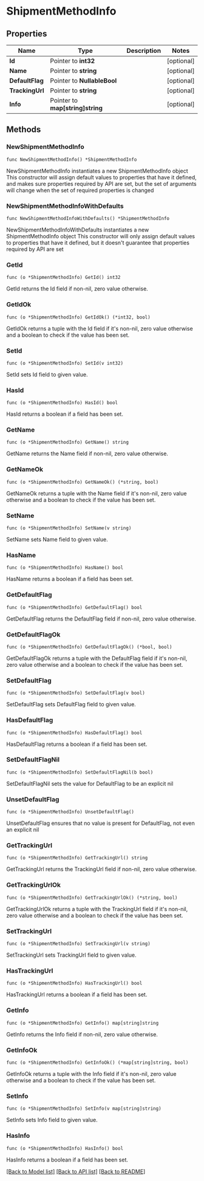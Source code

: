 # ShipmentMethodInfo

## Properties

Name | Type | Description | Notes
------------ | ------------- | ------------- | -------------
**Id** | Pointer to **int32** |  | [optional] 
**Name** | Pointer to **string** |  | [optional] 
**DefaultFlag** | Pointer to **NullableBool** |  | [optional] 
**TrackingUrl** | Pointer to **string** |  | [optional] 
**Info** | Pointer to **map[string]string** |  | [optional] 

## Methods

### NewShipmentMethodInfo

`func NewShipmentMethodInfo() *ShipmentMethodInfo`

NewShipmentMethodInfo instantiates a new ShipmentMethodInfo object
This constructor will assign default values to properties that have it defined,
and makes sure properties required by API are set, but the set of arguments
will change when the set of required properties is changed

### NewShipmentMethodInfoWithDefaults

`func NewShipmentMethodInfoWithDefaults() *ShipmentMethodInfo`

NewShipmentMethodInfoWithDefaults instantiates a new ShipmentMethodInfo object
This constructor will only assign default values to properties that have it defined,
but it doesn't guarantee that properties required by API are set

### GetId

`func (o *ShipmentMethodInfo) GetId() int32`

GetId returns the Id field if non-nil, zero value otherwise.

### GetIdOk

`func (o *ShipmentMethodInfo) GetIdOk() (*int32, bool)`

GetIdOk returns a tuple with the Id field if it's non-nil, zero value otherwise
and a boolean to check if the value has been set.

### SetId

`func (o *ShipmentMethodInfo) SetId(v int32)`

SetId sets Id field to given value.

### HasId

`func (o *ShipmentMethodInfo) HasId() bool`

HasId returns a boolean if a field has been set.

### GetName

`func (o *ShipmentMethodInfo) GetName() string`

GetName returns the Name field if non-nil, zero value otherwise.

### GetNameOk

`func (o *ShipmentMethodInfo) GetNameOk() (*string, bool)`

GetNameOk returns a tuple with the Name field if it's non-nil, zero value otherwise
and a boolean to check if the value has been set.

### SetName

`func (o *ShipmentMethodInfo) SetName(v string)`

SetName sets Name field to given value.

### HasName

`func (o *ShipmentMethodInfo) HasName() bool`

HasName returns a boolean if a field has been set.

### GetDefaultFlag

`func (o *ShipmentMethodInfo) GetDefaultFlag() bool`

GetDefaultFlag returns the DefaultFlag field if non-nil, zero value otherwise.

### GetDefaultFlagOk

`func (o *ShipmentMethodInfo) GetDefaultFlagOk() (*bool, bool)`

GetDefaultFlagOk returns a tuple with the DefaultFlag field if it's non-nil, zero value otherwise
and a boolean to check if the value has been set.

### SetDefaultFlag

`func (o *ShipmentMethodInfo) SetDefaultFlag(v bool)`

SetDefaultFlag sets DefaultFlag field to given value.

### HasDefaultFlag

`func (o *ShipmentMethodInfo) HasDefaultFlag() bool`

HasDefaultFlag returns a boolean if a field has been set.

### SetDefaultFlagNil

`func (o *ShipmentMethodInfo) SetDefaultFlagNil(b bool)`

 SetDefaultFlagNil sets the value for DefaultFlag to be an explicit nil

### UnsetDefaultFlag
`func (o *ShipmentMethodInfo) UnsetDefaultFlag()`

UnsetDefaultFlag ensures that no value is present for DefaultFlag, not even an explicit nil
### GetTrackingUrl

`func (o *ShipmentMethodInfo) GetTrackingUrl() string`

GetTrackingUrl returns the TrackingUrl field if non-nil, zero value otherwise.

### GetTrackingUrlOk

`func (o *ShipmentMethodInfo) GetTrackingUrlOk() (*string, bool)`

GetTrackingUrlOk returns a tuple with the TrackingUrl field if it's non-nil, zero value otherwise
and a boolean to check if the value has been set.

### SetTrackingUrl

`func (o *ShipmentMethodInfo) SetTrackingUrl(v string)`

SetTrackingUrl sets TrackingUrl field to given value.

### HasTrackingUrl

`func (o *ShipmentMethodInfo) HasTrackingUrl() bool`

HasTrackingUrl returns a boolean if a field has been set.

### GetInfo

`func (o *ShipmentMethodInfo) GetInfo() map[string]string`

GetInfo returns the Info field if non-nil, zero value otherwise.

### GetInfoOk

`func (o *ShipmentMethodInfo) GetInfoOk() (*map[string]string, bool)`

GetInfoOk returns a tuple with the Info field if it's non-nil, zero value otherwise
and a boolean to check if the value has been set.

### SetInfo

`func (o *ShipmentMethodInfo) SetInfo(v map[string]string)`

SetInfo sets Info field to given value.

### HasInfo

`func (o *ShipmentMethodInfo) HasInfo() bool`

HasInfo returns a boolean if a field has been set.


[[Back to Model list]](../README.md#documentation-for-models) [[Back to API list]](../README.md#documentation-for-api-endpoints) [[Back to README]](../README.md)


